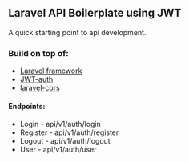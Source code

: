 ## Laravel API Boilerplate using JWT

A quick starting point to api development.

### Build on top of:

- [Laravel framework](https://laravel.com/)
- [JWT-auth](https://jwt-auth.readthedocs.io/en/develop/)
- [laravel-cors](https://github.com/fruitcake/laravel-cors)

#### Endpoints:
- Login -  api/v1/auth/login
- Register - api/v1/auth/register
- Logout - api/v1/auth/logout
- User - api/v1/auth/user
